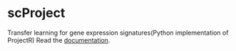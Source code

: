 # scProject 
Transfer learning for gene expression signatures(Python implementation of ProjectR)
Read the [documentation](https://scproject.readthedocs.io/en/master/).

